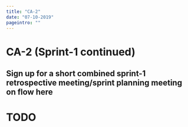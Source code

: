 ```yaml
---
title: "CA-2"
date: "07-10-2019"
pageintro: ""
---
```

         
# CA-2 (Sprint-1 continued)


## Sign up for a short combined **sprint-1** retrospective meeting/sprint planning meeting on flow here
# TODO